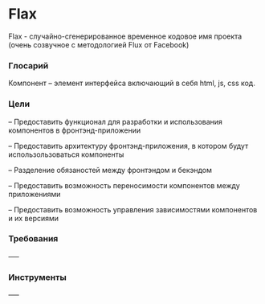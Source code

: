 Flax
=====
Flax - случайно-сгенерированное временное кодовое имя проекта (очень созвучное с методологией Flux от Facebook)

### Глосарий
Компонент – элемент интерфейса включающий в себя html, js, css код.

### Цели
– Предоставить функционал для разработки и использования компонентов в фронтэнд-приложении

– Предоставить архитектуру фронтэнд-приложения, в котором будут использользоваться компоненты

– Разделение обязаностей между фронтэндом и бекэндом

– Предоставить возможность переносимости компонентов между приложениями

– Предоставить возможность управления зависимостями компонентов и их версиями

### Требования
–––

### Инструменты
–––
